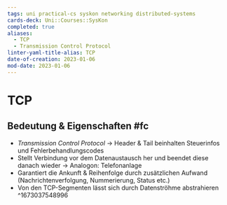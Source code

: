 ```yaml
---
tags: uni practical-cs syskon networking distributed-systems
cards-deck: Uni::Courses::SysKon
completed: true
aliases:
  - TCP
  - Transmission Control Protocol
linter-yaml-title-alias: TCP
date-of-creation: 2023-01-06
mod-date: 2023-01-06
---
```


# TCP

## Bedeutung & Eigenschaften #fc
- *Transmission Control Protocol*
	→ Header & Tail beinhalten Steuerinfos und Fehlerbehandlungscodes
- Stellt Verbindung vor dem Datenaustausch her und beendet diese danach wieder
	→ Analogon: Telefonanlage
- Garantiert die Ankunft & Reihenfolge durch zusätzlichen Aufwand (Nachrichtenverfolgung, Nummerierung, Status etc.)
- Von den TCP-Segmenten lässt sich durch Datenströhme abstrahieren
^1673037548996
